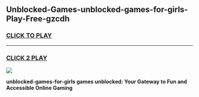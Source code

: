 
## Unblocked-Games-unblocked-games-for-girls-Play-Free-gzcdh
<h3>
<a href="https://premium76.site?title=unblocked-games-for-girls&ref=23A">CLICK TO PLAY</a></h3>
<hr>

<h3>
<a href="https://premium76.site?title=unblocked-games-for-girls&ref=23A">CLICK 2 PLAY</a>
  
</h3>

<a href="https://premium76.site?title=unblocked-games-for-girls&ref=23A"><img src="https://clearcache.store/games.png"></a>


**unblocked-games-for-girls games unblocked: Your Gateway to Fun and Accessible Online Gaming**
